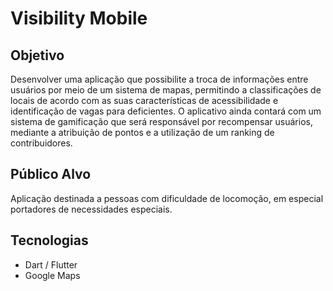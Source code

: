 # Visibility Mobile

## Objetivo

Desenvolver uma aplicação que possibilite a troca de informações entre usuários por meio de um sistema de mapas, permitindo a classificações de locais de acordo com as suas características de acessibilidade e identificação de vagas para deficientes. O aplicativo ainda contará com um sistema de gamificação que será responsável por recompensar usuários, mediante a atribuição de pontos e a utilização de um ranking de contribuidores.

## Público Alvo

Aplicação destinada a pessoas com dificuldade de locomoção, em especial portadores de necessidades especiais.

## Tecnologias

- Dart / Flutter
- Google Maps
